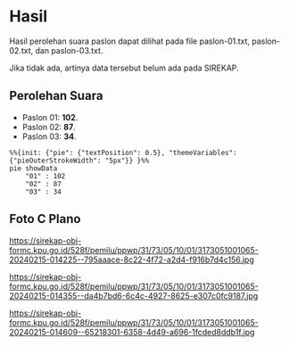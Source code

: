 # Hasil

Hasil perolehan suara paslon dapat dilihat pada file paslon-01.txt, paslon-02.txt, dan paslon-03.txt.

Jika tidak ada, artinya data tersebut belum ada pada SIREKAP.

## Perolehan Suara

 * Paslon 01: **102**.
 * Paslon 02: **87**.
 * Paslon 03: **34**.

```mermaid
%%{init: {"pie": {"textPosition": 0.5}, "themeVariables": {"pieOuterStrokeWidth": "5px"}} }%%
pie showData
    "01" : 102
    "02" : 87
    "03" : 34
```
## Foto C Plano

https://sirekap-obj-formc.kpu.go.id/528f/pemilu/ppwp/31/73/05/10/01/3173051001065-20240215-014225--795aaace-8c22-4f72-a2d4-f916b7d4c156.jpg

https://sirekap-obj-formc.kpu.go.id/528f/pemilu/ppwp/31/73/05/10/01/3173051001065-20240215-014355--da4b7bd6-6c4c-4927-8625-e307c0fc9187.jpg

https://sirekap-obj-formc.kpu.go.id/528f/pemilu/ppwp/31/73/05/10/01/3173051001065-20240215-014609--65218301-6358-4d49-a696-1fcded8ddb1f.jpg
